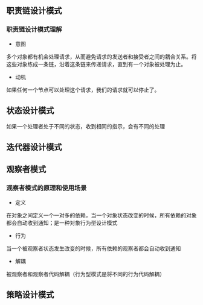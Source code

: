 ## 职责链设计模式

### 职责链设计模式理解

- 意图

多个对象都有机会处理请求，从而避免请求的发送者和接受者之间的耦合关系。将这些对象练成一条链，沿着这条链来传递请求，直到有一个对象被处理为止。

- 动机

如果任何一个节点可以处理这个请求，我们的请求就可以停止了。

## 状态设计模式

如果一个处理者处于不同的状态，收到相同的指示，会有不同的处理

## 迭代器设计模式

## 观察者模式

### 观察者模式的原理和使用场景

- 定义

在对象之间定义一个一对多的依赖，当一个对象状态改变的时候，所有依赖的对象都会自动收到通知；是一种对象行为型设计模式

- 行为

当一个被观察者状态发生改变的时候，所有依赖的观察者都会自动收到通知

- 解耦

被观察者和观察者代码解耦（行为型模式是将不同的行为代码解耦）


## 策略设计模式
